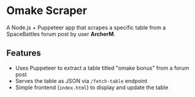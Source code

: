# Omake Scraper

A Node.js + Puppeteer app that scrapes a specific table from a SpaceBattles forum post by user **ArcherM**.

## Features
- Uses Puppeteer to extract a table titled "omake bonus" from a forum post
- Serves the table as JSON via `/fetch-table` endpoint
- Simple frontend (`index.html`) to display and update the table
